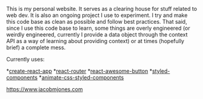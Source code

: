 This is my personal website. It serves as a clearing house for stuff related to web dev. It is also an ongoing project I use to experiment. I try and make this code base as clean as possible and follow best practices. That said, since I use this code base to learn, some things are overly engineered (or weirdly engineered, currently I provide a data object through the context API as a way of learning about providing context) or at times (hopefully brief) a complete mess. 

Currently uses:

*[create-react-app](https://github.com/facebook/create-react-app)
*[react-router](https://github.com/ReactTraining/react-router)
*[react-awesome-button](https://github.com/rcaferati/react-awesome-button)
*[styled-components](https://github.com/styled-components/styled-components)
*[animate-css-styled-components](https://github.com/dielduarte/animate-css-styled-components)


https://www.jacobmjones.com